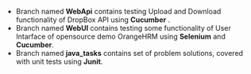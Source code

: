 - Branch named **WebApi** contains testing Upload and Download functionality of DropBox API using **Cucumber** .
- Branch named **WebUI** contains testing some functionality of User Intarface of opensource demo OrangeHRM using **Selenium** and **Cucumber**.
- Branch named **java_tasks** contains set of problem solutions, covered with unit tests using **Junit**.
